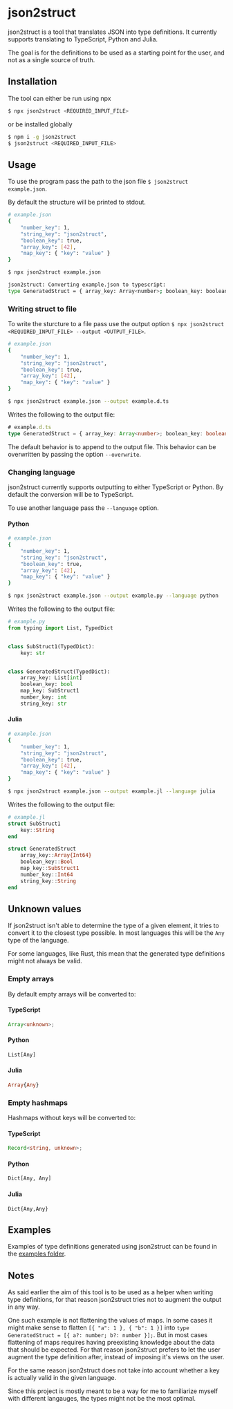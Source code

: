 # json2struct

json2struct is a tool that translates JSON into type definitions. It currently supports translating to TypeScript, Python and Julia.

The goal is for the definitions to be used as a starting point for the user, and not as a single source of truth.

## Installation

The tool can either be run using npx

```sh
$ npx json2struct <REQUIRED_INPUT_FILE>
```

or be installed globally

```sh
$ npm i -g json2struct
$ json2struct <REQUIRED_INPUT_FILE>
```

## Usage

To use the program pass the path to the json file `$ json2struct example.json`.

By default the structure will be printed to stdout.

```sh
# example.json
{
    "number_key": 1,
    "string_key": "json2struct",
    "boolean_key": true,
    "array_key": [42],
    "map_key": { "key": "value" }
}

$ npx json2struct example.json

json2struct: Converting example.json to typescript:
type GeneratedStruct = { array_key: Array<number>; boolean_key: boolean; map_key: { key: string }; number_key: number; string_key: string }
```

### Writing struct to file

To write the sturcture to a file pass use the output option `$ npx json2struct <REQUIRED_INPUT_FILE> --output <OUTPUT_FILE>`.

```sh
# example.json
{
    "number_key": 1,
    "string_key": "json2struct",
    "boolean_key": true,
    "array_key": [42],
    "map_key": { "key": "value" }
}

$ npx json2struct example.json --output example.d.ts
```

Writes the following to the output file:

```ts
# example.d.ts
type GeneratedStruct = { array_key: Array<number>; boolean_key: boolean; map_key: { key: string }; number_key: number; string_key: string }
```

The default behavior is to append to the output file. This behavior can be overwritten by passing the option `--overwrite`.

### Changing language

json2struct currently supports outputting to either TypeScript or Python. By default the conversion will be to TypeScript.

To use another language pass the `--language` option.

#### Python

```sh
# example.json
{
    "number_key": 1,
    "string_key": "json2struct",
    "boolean_key": true,
    "array_key": [42],
    "map_key": { "key": "value" }
}

$ npx json2struct example.json --output example.py --language python
```

Writes the following to the output file:

```python
# example.py
from typing import List, TypedDict


class SubStruct1(TypedDict):
    key: str


class GeneratedStruct(TypedDict):
    array_key: List[int]
    boolean_key: bool
    map_key: SubStruct1
    number_key: int
    string_key: str
```

#### Julia

```sh
# example.json
{
    "number_key": 1,
    "string_key": "json2struct",
    "boolean_key": true,
    "array_key": [42],
    "map_key": { "key": "value" }
}

$ npx json2struct example.json --output example.jl --language julia
```

Writes the following to the output file:

```julia
# example.jl
struct SubStruct1
    key::String
end

struct GeneratedStruct
    array_key::Array{Int64}
    boolean_key::Bool
    map_key::SubStruct1
    number_key::Int64
    string_key::String
end
```

## Unknown values

If json2struct isn't able to determine the type of a given element, it tries to convert it to the closest type possible. In most languages this will be the `Any` type of the language.

For some languages, like Rust, this mean that the generated type definitions might not always be valid.

### Empty arrays

By default empty arrays will be converted to:

#### TypeScript

```ts
Array<unknown>;
```

#### Python

```python
List[Any]
```

#### Julia

```julia
Array{Any}
```

### Empty hashmaps

Hashmaps without keys will be converted to:

#### TypeScript

```ts
Record<string, unknown>;
```

#### Python

```python
Dict[Any, Any]
```

#### Julia

```
Dict{Any,Any}
```

## Examples

Examples of type definitions generated using json2struct can be found in the [examples folder](./examples/).

## Notes

As said earlier the aim of this tool is to be used as a helper when writing type definitions, for that reason json2struct tries not to augment the output in any way.

One such example is not flattening the values of maps. In some cases it might make sense to flatten `[{ "a": 1 }, { "b": 1 }]` into `type GeneratedStruct = [{ a?: number; b?: number }];`. But in most cases flattening of maps requires having preexisting knowledge about the data that should be expected. For that reason json2struct prefers to let the user augment the type definition after, instead of imposing it's views on the user.

For the same reason json2struct does not take into account whether a key is actually valid in the given language.

Since this project is mostly meant to be a way for me to familiarize myself with different langauges, the types might not be the most optimal.
